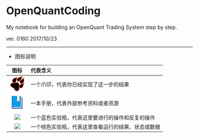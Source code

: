 # OpenQuantCoding

My notebook for building an OpenQuant Trading System step by step.

ver. 0160     2017/10/23

---

* 图标说明

| 图标 | 代表含义 |
| :---: | :--- |
| ![](/icons/icon_paw.png) | 一个爪印，代表你已经实现了这一步的结果 |
| ![](/icons/icon_bookbig.png) | 一本手册，代表外部参考资料或者资源 |
| ![](/icons/icon_labtubeBlue.ico) | 一个蓝色实验瓶，代表这里要进行的操作和反复的操作 |
| ![](/icons/icon_labtubeOrg.ico) | 一个桔色实验瓶，代表这里查看运行的结果、状态或数据 |



